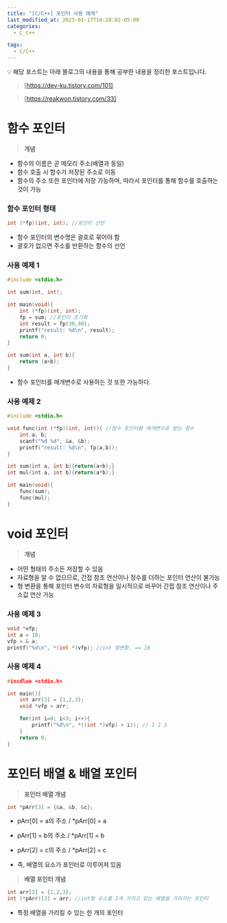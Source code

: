```yaml
---
title: "[C/C++] 포인터 사용 예제"
last_modified_at: 2023-01-17T16:20:02-05:00
categories:
  - C_C++

tags:
  - C/C++
---
```


<aside>
💡 해당 포스트는 아래 블로그의 내용을 통해 공부한 내용을 정리한 포스트입니다.

</aside>

>[https://dev-ku.tistory.com/101]

>[https://reakwon.tistory.com/33]
# 함수 포인터

> **개념**
> 
- 함수의 이름은 곧 메모리 주소(배열과 동일)
- 함수 호출 시 함수가 저장된 주소로 이동
- 함수의 주소 또한 포인터에 저장 가능하며, 따라서 포인터를 통해 함수를 호출하는 것이 가능

### 함수 포인터 형태

```c
int (*fp)(int, int); //포인터 선언
```

- 함수 포인터의 변수명은 괄호로 묶어야 함
- 괄호가 없으면 주소를 반환하는 함수의 선언

### 사용 예제 1

```c
#include <stdio.h>

int sum(int, int);

int main(void){
	int (*fp)(int, int);
	fp = sum; //포인터 초기화
	int result = fp(30,40);
	printf("result: %d\n", result);
	return 0;
}

int sum(int a, int b){
	return (a+b);
}
```

- 함수 포인터를 매개변수로 사용하는 것 또한 가능하다.

### 사용 예제 2

```c
#include <stdio.h>

void func(int (*fp)(int, int)){ //함수 포인터를 매개변수로 받는 함수
	int a, b;
	scanf("%d %d", &a, &b);
	printf("result: %d\n", fp(a,b));
}

int sum(int a, int b){return(a+b);}
int mul(int a, int b){return(a*b);}

int main(void){
	func(sum);
	func(mul);
}
```

# void 포인터

> **개념**
> 
- 어떤 형태의 주소든 저장할 수 있음
- 자료형을 알 수 없으므로, 간접 참조 연산이나 정수를 더하는 포인터 연산이 불가능
- 형 변환을 통해 포인터 변수의 자료형을 일시적으로 바꾸어 간접 참조 연산이나 주소값 연산 가능

### 사용 예제 3

```cpp
void *vfp;
int a = 10;
vfp = & a;
printf("%d\n", *(int *)vfp); //int 형변환. == 10
```

### 사용 예제 4

```cpp
#incdlue <stdio.h>

int main(){
	int arr[3] = {1,2,3};
	void *vfp = arr;

	for(int i=0; i<3; i++){
		printf("%d\n", *((int *)vfp) + i)); // 1 2 3
	}
	return 0;
}
```

# 포인터 배열 & 배열 포인터

> **포인터 배열 개념**
> 

```cpp
int *pArr[3] = {&a, &b, &c};
```

- pArr[0] = a의 주소 / *pArr[0] = a
- pArr[1] = b의 주소 / *pArr[1] = b
- pArr[2] = c의 주소 / *pArr[2] = c

- 즉, 배열의 요소가 포인터로 이루어져 있음

> **배열 포인터 개념**
> 

```cpp
int arr[3] = {1,2,3};
int (*pArr)[3] = arr; //int형 요소를 3개 가지고 있는 배열을 가리키는 포인터
```

- 특정 배열을 가리킬 수 있는 한 개의 포인터